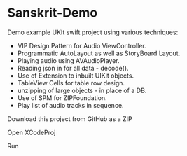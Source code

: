 # Sanskrit-Demo

Demo example UKIt swift project using various techniques:

- VIP Design Pattern for Audio ViewController.
- Programmatic AutoLayout as well as StoryBoard Layout.
- Playing audio using AVAudioPlayer.
- Reading json in for all data - decode().
- Use of Extension to inbuilt UIKit objects.
- TableView Cells for table row design.
- unzipping of large objects - in place of a DB.
- Use of SPM for ZIPFoundation.
- Play list of audio tracks in sequence.

Download this project from GitHub as a  ZIP

Open XCodeProj

Run
